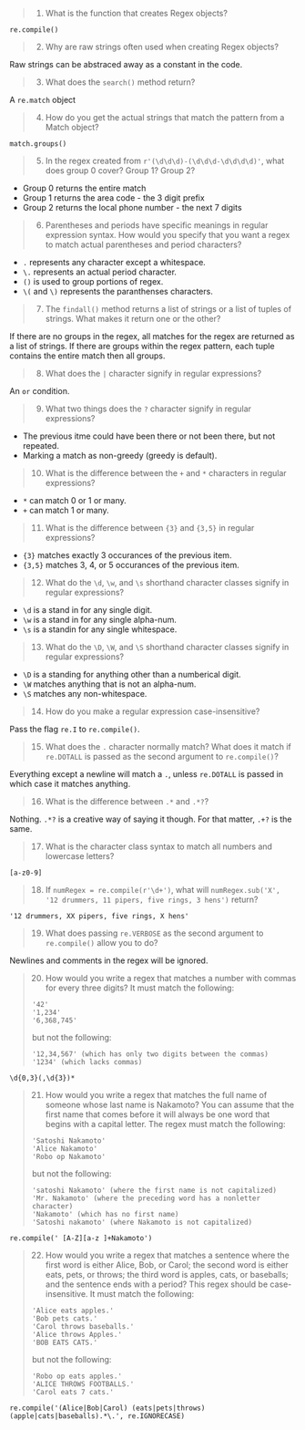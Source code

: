 > 1. What is the function that creates Regex objects?

`re.compile()`

> 2. Why are raw strings often used when creating Regex objects?

Raw strings can be abstraced away as a constant in the code.

> 3. What does the `search()` method return?

A `re.match` object

> 4. How do you get the actual strings that match the pattern from a Match object?

`match.groups()`

> 5. In the regex created from `r'(\d\d\d)-(\d\d\d-\d\d\d\d)'`, what does group 0 cover? Group 1? Group 2?

* Group 0 returns the entire match
* Group 1 returns the area code - the 3 digit prefix
* Group 2 returns the local phone number - the next 7 digits

> 6. Parentheses and periods have specific meanings in regular expression syntax. How would you specify that you want a regex to match actual parentheses and period characters?

* `.` represents any character except a whitespace.
* `\.` represents an actual period character.
* `()` is used to group portions of regex.
* `\(` and `\)` represents the paranthenses characters.

> 7. The `findall()` method returns a list of strings or a list of tuples of strings. What makes it return one or the other?

If there are no groups in the regex, all matches for the regex are returned as a list of strings.
If there are groups within the regex pattern, each tuple contains the entire match then all groups.

> 8. What does the `|` character signify in regular expressions?

An `or` condition.

> 9. What two things does the `?` character signify in regular expressions?

* The previous itme could have been there or not been there, but not repeated.
* Marking a match as non-greedy (greedy is default).

> 10. What is the difference between the `+` and `*` characters in regular expressions?

* `*` can match 0 or 1 or many.
* `+` can match 1 or many.

> 11. What is the difference between `{3}` and `{3,5}` in regular expressions?

* `{3}` matches exactly 3 occurances of the previous item.
* `{3,5}` matches 3, 4, or 5 occurances of the previous item.

> 12. What do the `\d`, `\w`, and `\s` shorthand character classes signify in regular expressions?

* `\d` is a stand in for any single digit.
* `\w` is a stand in for any single alpha-num.
* `\s` is a standin for any single whitespace.

> 13. What do the `\D`, `\W`, and `\S` shorthand character classes signify in regular expressions?

* `\D` is a standing for anything other than a numberical digit.
* `\W` matches anything that is not an alpha-num.
* `\S` matches any non-whitespace.

> 14. How do you make a regular expression case-insensitive?

Pass the flag `re.I` to `re.compile()`.

> 15. What does the `.` character normally match? What does it match if `re.DOTALL` is passed as the second argument to `re.compile()`?

Everything except a newline will match a `.`, unless `re.DOTALL` is passed in which case it matches anything.

> 16. What is the difference between `.*` and `.*?`?

Nothing. `.*?` is a creative way of saying it though. For that matter, `.+?` is the same.

> 17. What is the character class syntax to match all numbers and lowercase letters?

`[a-z0-9]`

> 18. If `numRegex = re.compile(r'\d+')`, what will `numRegex.sub('X', '12 drummers, 11 pipers, five rings, 3 hens')` return?

```
'12 drummers, XX pipers, five rings, X hens'
```

> 19. What does passing `re.VERBOSE` as the second argument to `re.compile()` allow you to do?

Newlines and comments in the regex will be ignored.

> 20. How would you write a regex that matches a number with commas for every three digits? It must match the following:
> 
> ```
> '42'
> '1,234'
> '6,368,745'
> ```
> 
> but not the following:
> 
> ```
> '12,34,567' (which has only two digits between the commas)
> '1234' (which lacks commas)
> ```

```
\d{0,3}(,\d{3})*
```


> 21. How would you write a regex that matches the full name of someone whose last name is Nakamoto? You can assume that the first name that comes before it will always be one word that begins with a capital letter. The regex must match the following:
> 
> ```
> 'Satoshi Nakamoto'
> 'Alice Nakamoto'
> 'Robo op Nakamoto'
> ```
> but not the following:
> ```
> 'satoshi Nakamoto' (where the first name is not capitalized)
> 'Mr. Nakamoto' (where the preceding word has a nonletter character)
> 'Nakamoto' (which has no first name)
> 'Satoshi nakamoto' (where Nakamoto is not capitalized)
> ```

```
re.compile(' [A-Z][a-z ]+Nakamoto')
```

> 22. How would you write a regex that matches a sentence where the first word is either Alice, Bob, or Carol; the second word is either eats, pets, or throws; the third word is apples, cats, or baseballs; and the sentence ends with a period? This regex should be case-insensitive. It must match the following:
> 
> ```
> 'Alice eats apples.'
> 'Bob pets cats.'
> 'Carol throws baseballs.'
> 'Alice throws Apples.'
> 'BOB EATS CATS.'
> ```
> 
> but not the following:
> 
> ```
> 'Robo op eats apples.'
> 'ALICE THROWS FOOTBALLS.'
> 'Carol eats 7 cats.'
> ```

```
re.compile('(Alice|Bob|Carol) (eats|pets|throws) (apple|cats|baseballs).*\.', re.IGNORECASE)
```